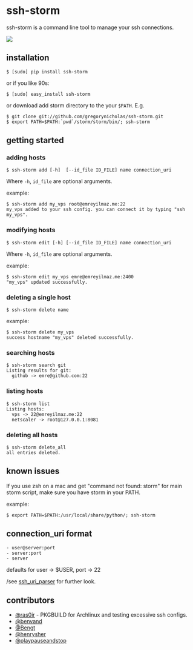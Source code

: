 # ssh-storm

ssh-storm is a command line tool to manage your ssh connections.

<img src="https://raw.github.com/gregorynicholas/ssh-storm/master/ss.png">

## installation

    $ [sudo] pip install ssh-storm

or if you like 90s:

    $ [sudo] easy_install ssh-storm

or download add storm directory to the your `$PATH`. E.g.

    $ git clone git://github.com/gregorynicholas/ssh-storm.git
    $ export PATH=$PATH:`pwd`/storm/storm/bin/; ssh-storm

## getting started

### adding hosts

    $ ssh-storm add [-h]  [--id_file ID_FILE] name connection_uri

Where `-h`, `id_file` are optional arguments.

example:

    $ ssh-storm add my_vps root@emreyilmaz.me:22
    my_vps added to your ssh config. you can connect it by typing "ssh my_vps".

### modifying hosts

    $ ssh-storm edit [-h] [--id_file ID_FILE] name connection_uri

Where `-h`, `id_file` are optional arguments.

example:

    $ ssh-storm edit my_vps emre@emreyilmaz.me:2400
    "my_vps" updated successfully.

### deleting a single host

    $ ssh-storm delete name

example:

    $ ssh-storm delete my_vps
    success hostname "my_vps" deleted successfully.

### searching hosts
    $ ssh-storm search git
    Listing results for git:
      github -> emre@github.com:22


### listing hosts

    $ ssh-storm list
    Listing hosts:
      vps -> 22@emreyilmaz.me:22
      netscaler -> root@127.0.0.1:8081

### deleting all hosts

    $ ssh-storm delete_all
    all entries deleted.

## known issues

If you use zsh on a mac and get "command not found: storm" for main storm script, make sure you have storm in your PATH.

example:

    $ export PATH=$PATH:/usr/local/share/python/; ssh-storm

## connection_uri format

    - user@server:port
    - server:port
    - server

defaults for user -> $USER, port -> 22

/see <a href="https://github.com/gregorynicholas/ssh-storm/blob/master/storm/ssh_uri_parser.py">ssh_uri_parser</a> for further look.

## contributors

-   <a href="http://github.com/ras0ir">@ras0ir</a> - PKGBUILD for Archlinux and testing excessive ssh configs.</a>
-   <a href="http://github.com/benvand">@benvand</a>
-   <a href="http://github.com/Bengt">@Bengt</a>
-   <a href="http://github.com/henrysher">@henrysher</a>
-   <a href="http://github.com/playpauseandstop">@playpauseandstop</a>
